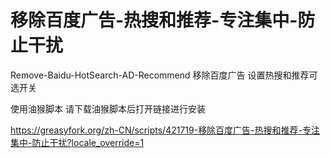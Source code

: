 # 移除百度广告-热搜和推荐-专注集中-防止干扰
Remove-Baidu-HotSearch-AD-Recommend
移除百度广告 设置热搜和推荐可选开关 

使用油猴脚本 请下载油猴脚本后打开链接进行安装

https://greasyfork.org/zh-CN/scripts/421719-移除百度广告-热搜和推荐-专注集中-防止干扰?locale_override=1
